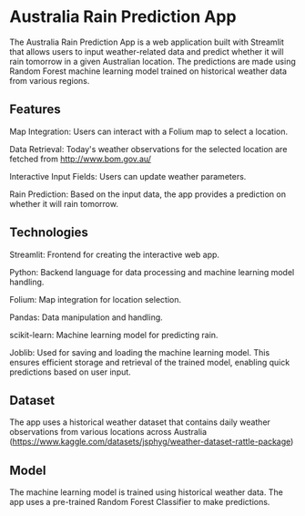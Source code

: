 # Australia Rain Prediction App 

The Australia Rain Prediction App is a web application built with Streamlit that allows users to input weather-related data and predict whether it will rain tomorrow in a given Australian location. The predictions are made using Random Forest machine learning model trained on historical weather data from various regions.

## Features
Map Integration: Users can interact with a Folium map to select a location.

Data Retrieval: Today's weather observations for the selected location are fetched from http://www.bom.gov.au/ 

Interactive Input Fields: Users can update weather parameters.

Rain Prediction: Based on the input data, the app provides a prediction on whether it will rain tomorrow.

## Technologies
Streamlit: Frontend for creating the interactive web app.

Python: Backend language for data processing and machine learning model handling.

Folium: Map integration for location selection.

Pandas: Data manipulation and handling.

scikit-learn: Machine learning model for predicting rain.

Joblib: Used for saving and loading the machine learning model. This ensures efficient storage and retrieval of the trained model, enabling quick predictions based on user input.

## Dataset
The app uses a historical weather dataset that contains daily weather observations from various locations across Australia (https://www.kaggle.com/datasets/jsphyg/weather-dataset-rattle-package)

## Model
The machine learning model is trained using historical weather data. The app uses a pre-trained Random Forest Classifier to make predictions. 
